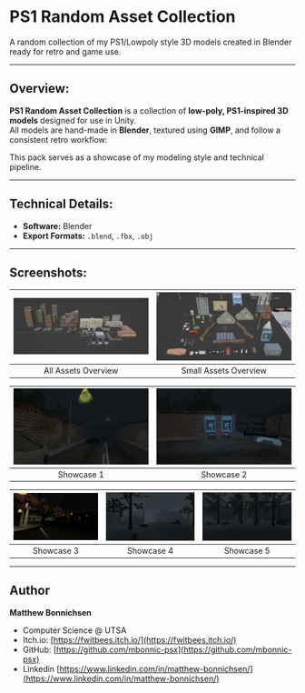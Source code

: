 # PS1 Random Asset Collection

A random collection of my PS1/Lowpoly style 3D models created in Blender ready for retro and game use.

---

## Overview:

**PS1 Random Asset Collection** is a collection of **low-poly, PS1-inspired 3D models** designed for use in Unity.  
All models are hand-made in **Blender**, textured using **GIMP**, and follow a consistent retro workflow:  

This pack serves as a showcase of my modeling style and technical pipeline.  

---

## Technical Details:
- **Software:** Blender  
- **Export Formats:** `.blend`, `.fbx`, `.obj`  

---

## Screenshots:

| ![all_assets](https://github.com/mbonnic-psx/ps1-random-asset-collection/blob/main/Screenshots/all_assets.png) | ![small_assets](https://github.com/mbonnic-psx/ps1-random-asset-collection/blob/main/Screenshots/small_assets.png)
|:--:|:--:|
| All Assets Overview | Small Assets Overview |

| ![showcase](https://github.com/mbonnic-psx/ps1-random-asset-collection/blob/main/Screenshots/showcase%201.png) | ![showcase](https://github.com/mbonnic-psx/ps1-random-asset-collection/blob/main/Screenshots/Showcase%202.png)
|:--:|:--:|
| Showcase 1 | Showcase 2 |

| ![showcase](https://github.com/mbonnic-psx/ps1-random-asset-collection/blob/main/Screenshots/showcase%203.png) | ![showcase](https://github.com/mbonnic-psx/ps1-random-asset-collection/blob/main/Screenshots/showcase%204.png) | ![showcase](https://github.com/mbonnic-psx/ps1-random-asset-collection/blob/main/Screenshots/showcase%205.png)
|:--:|:--:|:--:|
| Showcase 3 | Showcase 4 | Showcase 5 |


---

## Author

**Matthew Bonnichsen**
- Computer Science @ UTSA
- Itch.io: [https://fwitbees.itch.io/](https://fwitbees.itch.io/)
- GitHub: [https://github.com/mbonnic-psx](https://github.com/mbonnic-psx)
- Linkedin [https://www.linkedin.com/in/matthew-bonnichsen/](https://www.linkedin.com/in/matthew-bonnichsen/)
